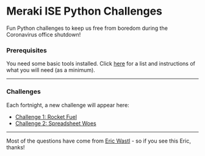 # Meraki ISE Python Challenges
Fun Python challenges to keep us free from boredom during the Coronavirus office shutdown!

### Prerequisites
You need some basic tools installed. Click [here](https://github.com/pixelrunner/Meraki-ISE-Python-Challenges/blob/master/Prerequisites.md) for a list and instructions of what you will need (as a minimum).

---
### Challenges
Each fortnight, a new challenge will appear here:
* [Challenge 1: Rocket Fuel](https://github.com/pixelrunner/Meraki-ISE-Python-Challenges/blob/master/Challenge_1/Question.md)
* [Challenge 2: Spreadsheet Woes](https://github.com/pixelrunner/Meraki-ISE-Python-Challenges/blob/master/Challenge_2/Question.md)


---

Most of the questions have come from [Eric Wastl](https://github.com/topaz) - so if you see this Eric, thanks!
